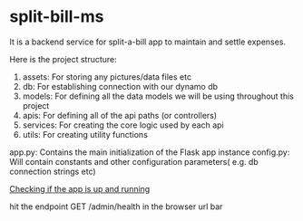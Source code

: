 # split-bill-ms

It is a backend service for split-a-bill app to maintain and settle expenses.

Here is the project structure:
1. assets: For storing any pictures/data files etc
2. db: For establishing connection with our dynamo db
3. models: For defining all the data models we will be using throughout this project
4. apis: For defining all of the api paths (or controllers)
5. services: For creating the core logic used by each api
6. utils: For creating utility functions

app.py: Contains the main initialization of the Flask app instance
config.py: Will contain constants and other configuration parameters( e.g. db connection strings etc)

<u>Checking if the app is up and running</u>

hit the endpoint GET /admin/health in the browser url bar